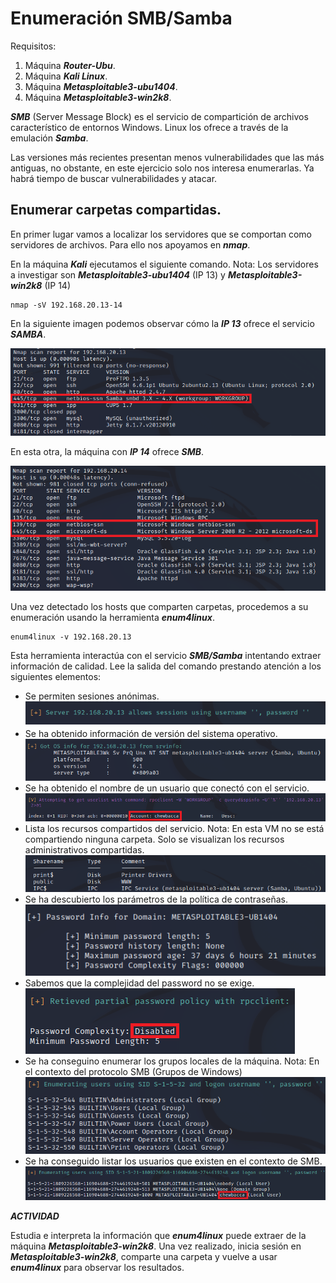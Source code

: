 # Enumeración SMB/Samba

Requisitos:
1. Máquina ***Router-Ubu***.
2. Máquina ***Kali Linux***.
3. Máquina ***Metasploitable3-ubu1404***.
4. Máquina ***Metasploitable3-win2k8***.



***SMB*** (Server Message Block) es el servicio de compartición de archivos característico de entornos Windows. Linux los ofrece a través de la emulación ***Samba***.

Las versiones más recientes presentan menos vulnerabilidades que las más antiguas, no obstante, en este ejercicio solo nos interesa enumerarlas. Ya habrá tiempo de buscar vulnerabilidades y atacar.

## Enumerar carpetas compartidas.

En primer lugar vamos a localizar los servidores que se comportan como servidores de archivos. Para ello nos apoyamos en ***nmap***.

En la máquina ***Kali*** ejecutamos el siguiente comando.
Nota: Los servidores a investigar son ***Metasploitable3-ubu1404*** (IP 13) y ***Metasploitable3-win2k8*** (IP 14)
```
nmap -sV 192.168.20.13-14
```

En la siguiente imagen podemos observar cómo la ***IP 13*** ofrece el servicio ***SAMBA***.

![NFS Share](../img/lab-04-E/202209111044.png)

En esta otra, la máquina con ***IP 14*** ofrece ***SMB***.

![NFS Share](../img/lab-04-E/202209111046.png)

Una vez detectado los hosts que comparten carpetas, procedemos a su enumeración usando la herramienta ***enum4linux***.
```
enum4linux -v 192.168.20.13
```

Esta herramienta interactúa con el servicio ***SMB/Samba*** intentando extraer información de calidad. Lee la salida del comando prestando atención a los siguientes elementos:

* Se permiten sesiones anónimas.
![NFS Share](../img/lab-04-E/202209111120.png)
* Se ha obtenido información de versión del sistema operativo.
![NFS Share](../img/lab-04-E/202209111121.png)
* Se ha obtenido el nombre de un usuario que conectó con el servicio.
![NFS Share](../img/lab-04-E/202209111123.png)
* Lista los recursos compartidos del servicio.
Nota: En esta VM no se está compartiendo ninguna carpeta. Solo se visualizan los recursos administrativos compartidas.
![NFS Share](../img/lab-04-E/202209111125.png)
* Se ha descubierto los parámetros de la política de contraseñas.
![NFS Share](../img/lab-04-E/202209111126.png)
* Sabemos que la complejidad del password no se exige.
![NFS Share](../img/lab-04-E/202209111128.png)
* Se ha conseguino enumerar los grupos locales de la máquina.
Nota: En el contexto del protocolo SMB (Grupos de Windows)
![NFS Share](../img/lab-04-E/202209111130.png)
* Se ha conseguido listar los usuarios que existen en el contexto de SMB.
![NFS Share](../img/lab-04-E/202209111132.png)

***ACTIVIDAD***

Estudia e interpreta la información que ***enum4linux*** puede extraer de la máquina ***Metasploitable3-win2k8***. Una vez realizado, inicia sesión en ***Metasploitable3-win2k8***, comparte una carpeta y vuelve a usar ***enum4linux*** para observar los resultados.

















